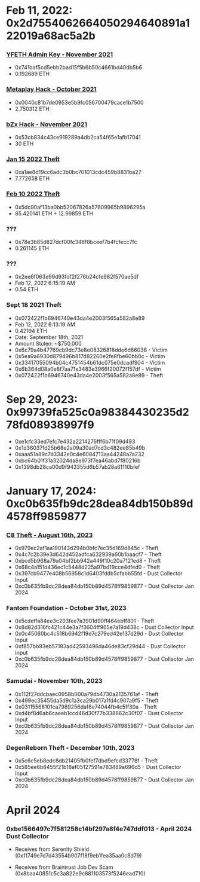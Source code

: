 

# Feb 11, 2022: 0x2d7554062664050294640891a122019a68ac5a2b

### [YFETH Admin Key - November 2021](./YFETH20%Admin20%Key.md)
- 0x741baf5cd5ebb2bad15f5b6b50c4661bd40db5b6
- 0.192689 ETH 

### [Metaplay Hack - October 2021](./Metaplay.md)
- 0x0040c81b7de0953e5b9fc056700479cace1b7500
- 2.750312 ETH 

### [bZx Hack - November 2021](./bZx.md)
- 0x53cb834c43ce919289a4db2ca54f65e1afb17041
- 30 ETH 

### [Jan 15 2022 Theft](./Jan%2015%202022%20Theft.md)
- 0xa1ae8d19cc6adc3b0bc701013cdc459b8831ba27
- 7.772658 ETH 

### [Feb 10 2022 Theft](./Feb%2010%202022%20Theft.md)
- 0x5dc90af13ba0bb52067826a57809965b9896295a
- 85.420141 ETH + 12.99859 ETH

### ???
- 0x78e3b85d827dcf00fc348f8bceef7b4fcfecc7fc
- 0.261145 ETH 

### ???
- 0x2ee6f063e99d93fdf2f276b24cfe982f570ae5df
- Feb 12, 2022 6:15:19 AM
- 0.54 ETH

### Sept 18 2021 Theft
- 0x072422f1b6946740e43da4e2003f565a582a8e89
- Feb 12, 2022 6:13:19 AM
- 0.42194 ETH
- Date: September 18th, 2021
- Amount Stolen: ~$750,000
- 0x6c79a4b47769cb9dc73e8e08326816dde6d86038 - Victim
- 0x5ea9a6930d879496b817d82260e2fe8fbe60bb0c - Victim
- 0x33417055094b04c4751454b61dc075e0dcadf904 - Victim
- 0x6b364d08a0e8f7aa71e3483e3966f20072f157df - Victim
- 0x072422f1b6946740e43da4e2003f565a582a8e89 - Theft



# Sep 29, 2023: 0x99739fa525c0a98384430235d278fd08938997f9

- 0xe1cfc33ed7efc7e432a2214276fff6b71f09d493
- 0x1d36037fd25b68e2a09a30ad7cd3c482ee85b49b
- 0xaaa51a89c7d3342e0c4e6084713aa44248a7a232
- 0xbc64b01f31a32024da8e973f7ea46abd7f80216b
- 0x1398db28ca00d9f943355d6b57ab28a61110bfef





  




# January 17, 2024: 0xc0b635fb9dc28dea84db150b89d4578ff9859877

### [C8 Theft - August 16th, 2023](./C8%20Theft.md)
- 0x979ec2af1aa190143d294b0bfc7ec35d169d845c - Theft
- 0x4c7c2b39e3d642d452adfca632939a60b1baacf7 - Theft
- 0xbcd5b968a79a04bf2bb942a449f10c20a7121ed8 - Theft
- 0x68c4a151d436ec1c5448d225a97bd19cce4dfed0 - Theft
- 0x397cb9477e408b56958c1d6403fddb5cfabb55fd - Dust Collector Input
- 0xc0b635fb9dc28dea84db150b89d4578ff9859877 - Dust Collector Jan 2024


### Fantom Foundation - October 31st, 2023
- 0x5cdeffa84ee3c203fee7a3901d90ff464ebff801 - Theft
- 0x8d82d316fc421c44e3a7f3604ff965e7a19d438c - Dust Collector Input
- 0x0c45060bc4c518b6942f19d7c279ed42e137d29d - Dust Collector Input
- 0xf857bb93eb57183ad42593496da46de83cf29d44 - Dust Collector Input
- 0xc0b635fb9dc28dea84db150b89d4578ff9859877 - Dust Collector Jan 2024


### Samudai - November 10th, 2023
- 0x112f27ddcbaec0958b000a79db4730a2135761af - Theft
- 0x499ec35455da5d9c1a3ca29b017a1fd4c907a9f5 - Theft
- 0x03115568101ca7989256daf6e74044fb4c5ff30a - Theft
- 0xd4bf8d6ab6caeeb1ccd46d30f77b338862c30f07 - Dust Collector Input
- 0xc0b635fb9dc28dea84db150b89d4578ff9859877 - Dust Collector Jan 2024


### DegenReborn Theft - December 10th, 2023
- 0x5c6c5eb8edc8db21405fb0fef7dbd9efcd33778f - Theft
- 0x585ee6b8455f21b18af05127591e783469a696d5 - Dust Collector Input
- 0xc0b635fb9dc28dea84db150b89d4578ff9859877 - Dust Collector Jan 2024







# April 2024

### 0xbe1566497c7f581258c14bf297a8f4e747ddf013 - April 2024 Dust Collector

- Receives from Serenity Shield (0x11749e7d7d43554b907f18f9eb1fea35aa0c8d79)

- Receives from Braintrust Job Dev Scam (0x8baa40851c5c3a822e9c881103573f5246ead710)